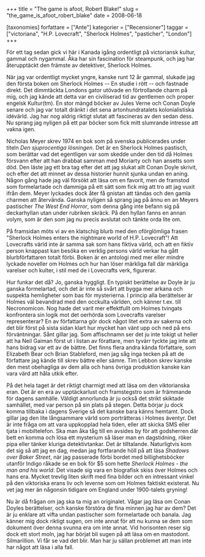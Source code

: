+++
title = "The game is afoot, Robert Blake!"
slug = "the_game_is_afoot_robert_blake"
date = 2008-06-18

[taxonomies]
forfattare = ["Ante"]
kategorier = ["Recensioner"]
taggar = ["victoriana", "H.P. Lovecraft", "Sherlock Holmes", "pasticher", "London"]
+++

För ett tag sedan gick vi här i Kanada igång ordentligt på victoriansk kultur, gammal och nygammal. Åka har sin fascination för steampunk, och jag har återupptäckt den främste av detektiver, Sherlock Holmes.

När jag var ordentligt mycket yngre, kanske runt 12 år gammal, slukade jag den första boken om Sherlock Holmes -- En studie i rött -- och fastnade direkt. Det dimmtäckta Londons gator utövade en förtrollande charm på mig, och jag kände att detta var en civiliserad tid av gentlemen och proper engelsk Kultur(tm). En stor mängd böcker av Jules Verne och Conan Doyle senare och jag var totalt dränkt i det sena artonhundratalets kolonialistiska idévärld. Jag har nog aldrig riktigt slutat att fascineras av den sedan dess. Nu sprang jag nyligen på ett par böcker som fick mitt slumrande intresse att vakna igen.

Nicholas Meyer skrev 1974 en bok som på svenska publicerades under titeln <em>Den sjuprocentiga lösningen</em>. Det är en Sherlock Holmes pastisch, som berättar vad det egentligen var som skedde under den tid då Holmes försvann efter att han drabbat samman med Moriarty och han ansetts som död. Den läste jag ett bra tag efter det att jag slukat allt Conan Doyle skrivit, och efter det att minnet av dessa historier hunnit sjunka undan en aning. Någon gång hade jag väl försökt att läsa om en favorit, men de framstod som formelartade och dammiga på ett sätt som fick mig att tro att jag vuxit ifrån dem. Meyer lyckades dock åter få gnistan att tändas och den gamla charmen att återvända. Ganska nyligen så sprang jag på ännu en an Meyers pastischer <em>The West End Horror</em>, som denna gång inte befann sig på deckarhyllan utan under rubriken skräck. På den hyllan fanns en annan volym, som är den som jag nu precis avslutat och tänkte orda lite om.

På framsidan möts vi av en klatschig blurb med den oförglömliga frasen "Sherlock Holmes enters the nightmare world of H.P. Lovecraft"! Att Lovecrafts värld inte är samma sak som hans fiktiva värld, och att en fiktiv person knappast kan besöka en verklig persons värld verkar ha gått blurbförfattaren totalt förbi. Boken är en antologi med mer eller mindre lyckade noveller om Holmes och hur han löser märkliga fall där märkliga varelser och kulter, i stil med de i Lovecrafts verk, figurerar.

Hur funkar det då? Jo, ganska hyggligt. En typiskt berättelse av Doyle är ju ganska formelartad, och det är inte så svårt att bygga mer arkana och suspekta hemligheter som bas för mysterierna. I princip alla berättelser är Holmes väl bevandrad med den occkulta världen, och känner t.ex. till Necronomicon. Nog hade det varit mer effektfullt om Holmes tvingats konfrontera sin logik mot det oerhörda som Lovecrafts varelser representerar? En av författarna gör dock något litet extra av sakerna och det blir först på sista sidan klart hur mycket han vänt upp och ned på ens förväntningar. Sånt gillar jag. Som affischnamn ser det ju inte tokigt ut heller att ha Neil Gaiman först ut i listan av förattare, men tyvärr tyckte jag inte att hans bidrag var ett av de bättre. Det finns flera andra kända författare, som Elizabeth Bear och Brian Stableford, men jag såg inga tecken på att de författare jag kände till skrev bättre eller sämre. Tim Lebbon skrev kanske den mest obehagliga av dem alla och hans övriga produktion kanske kan vara värd att håla utkik efter.

På det hela taget är det riktigt charmigt med att läsa om den viktorianska eran. Det är en era av upptäckarlust och framstegstro som är främmande för dagens samhälle. Väldigt annorlunda är ju också det strikt skiktade samhället, med var person på sin plats på stegen. Detta börjar ju dock komma tillbaka i dagens Sverige så det kanske bara känns hemtamt. Dock gillar jag den lite långsammare värld som porträtteras i Holmes äventyr. Det är inte fråga om att vara uppkopplad hela tiden, eller att skicka SMS eller tjata i mobiltelefon. Ska man åka tåg till en avsides by för att godsherren där bett en komma och lösa ett mysterium så läser man en dagstidning, röker pipa eller tänker kluriga detektivtankar. Det är tilltalande. Naturligtvis kom det sig så att jag en dag, medan jag fortfarande höll på att läsa <em>Shadows over Baker Street</em>, när jag passerade förbi bordet med billighetsböcker utanför Indigo råkade se en bok för $5 som hette <em>Sherlock Holmes - the man and his world</em>. Det visade sig vara en biografisk skiss över Holmes och hans era. Mycket trevlig liten skrift med fina bilder och en intressant vinkel på den viktoriska erans liv och leverne som om Holmes faktiskt existerat. Nu vet jag mer än någonsin tidigare om England under 1900-talets gryning!

Nu är då frågan om jag ska ta mig an originalet. Vågar jag läsa om Conan Doyles berättelser, och kanske förstöra de fina minnen jag har av dem? Det är ju enklare att vifta undan pastischer som formelartade och banala. Jag känner mig dock riktigt sugen, om inte annat för att nu kunna se dem som dokument över denna svunna era om inte annat. Vid horisonten reser sig dock ett stort moln, jag har börjat bli sugen på att läsa om en mastodont. Silmarillion. Vi får se vad det blir. Man har ju sällan problemet att man inte har något att läsa i alla fall.
